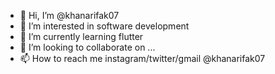 - 👋 Hi, I’m @khanarifak07
- 👀 I’m interested in software development
- 🌱 I’m currently learning flutter
- 💞️ I’m looking to collaborate on ...
- 📫 How to reach me instagram/twitter/gmail @khanarifak07


<!---
khanarifak07/khanarifak07 is a ✨ special ✨ repository because its `README.md` (this file) appears on your GitHub profile.
You can click the Preview link to take a look at your changes.
--->
